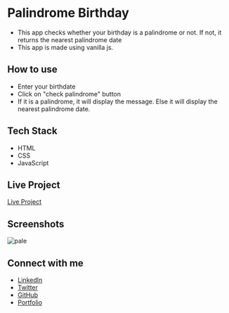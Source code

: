 # Palindrome Birthday

- This app checks whether your birthday is a palindrome or not. If not, it returns the nearest palindrome date
- This app is made using vanilla js.

## How to use

- Enter your birthdate
- Click on "check palindrome" button
- If it is a palindrome, it will display the message. Else it will display the nearest palindrome date.

## Tech Stack

- HTML
- CSS
- JavaScript

## Live Project

[Live Project](https://priyanshu-palindrome-birthday.netlify.app/)

## Screenshots

![pale](https://user-images.githubusercontent.com/52795506/205506222-0079ae9a-9ad9-4fc3-a6cd-043a15926bba.jpg)

## Connect with me

- [LinkedIn](https://www.linkedin.com/in/priyanshu844/)
- [Twitter](https://twitter.com/Priyanshu844)
- [GitHub](https://github.com/PriyanshuSinghR)
- [Portfolio](https://priyanshu-portfolio.netlify.app/)
